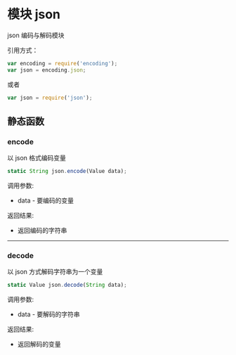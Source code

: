 # 模块 json
json 编码与解码模块

引用方式：
```JavaScript
var encoding = require('encoding');
var json = encoding.json;
```
或者
```JavaScript
var json = require('json');
```
## 静态函数
        
### encode
以 json 格式编码变量
```JavaScript
static String json.encode(Value data);
```

调用参数:
* data - 要编码的变量

返回结果:
* 返回编码的字符串

--------------------------
### decode
以 json 方式解码字符串为一个变量
```JavaScript
static Value json.decode(String data);
```

调用参数:
* data - 要解码的字符串

返回结果:
* 返回解码的变量

